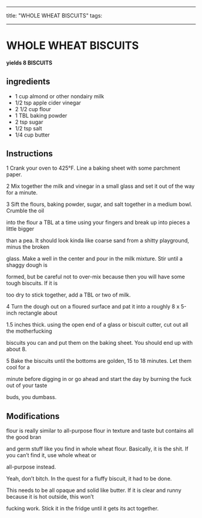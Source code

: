 
---
title: "WHOLE WHEAT BISCUITS"
tags:

---
# WHOLE WHEAT BISCUITS



#### yields  8 BISCUITS


## ingredients
* 1 cup almond or other nondairy milk 
* 1/2 tsp apple cider vinegar 
* 2 1/2 cup flour 
* 1 TBL baking powder 
* 2 tsp sugar 
* 1/2 tsp salt 
* 1/4 cup butter 



## Instructions
1 Crank your oven to 425°F. Line a baking sheet with some parchment paper.

2 Mix together the milk and vinegar in a small glass and set it out of the way for a minute.

3 Sift the flours, baking powder, sugar, and salt together in a medium bowl. Crumble the oil

into the flour a TBL at a time using your fingers and break up into pieces a little bigger

than a pea. It should look kinda like coarse sand from a shitty playground, minus the broken

glass. Make a well in the center and pour in the milk mixture. Stir until a shaggy dough is

formed, but be careful not to over-mix because then you will have some tough biscuits. If it is

too dry to stick together, add a TBL or two of milk.

4 Turn the dough out on a floured surface and pat it into a roughly 8 x 5-inch rectangle about

1.5 inches thick. using the open end of a glass or biscuit cutter, cut out all the motherfucking

biscuits you can and put them on the baking sheet. You should end up with about 8.

5 Bake the biscuits until the bottoms are golden, 15 to 18 minutes. Let them cool for a

minute before digging in or go ahead and start the day by burning the fuck out of your taste

buds, you dumbass.



## Modifications
flour is really similar to all-purpose flour in texture and taste but contains all the good bran

and germ stuff like you find in whole wheat flour. Basically, it is the shit. If you can’t find it, use whole wheat or

all-purpose instead.

 Yeah, don’t bitch. In the quest for a fluffy biscuit, it had to be done.

 This needs to be all opaque and solid like butter. If it is clear and runny because it is hot outside, this won’t

fucking work. Stick it in the fridge until it gets its act together.




